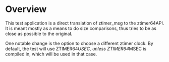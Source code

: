 # Overview

This test application is a direct translation of ztimer_msg to the ztimer64API.
It is meant mostly as a means to do size comparisons, thus tries to be as close
as possible to the original.

One notable change is the option to choose a different ztimer clock.
By default, the test will use ZTIMER64*USEC, unless ZTIMER64*MSEC is compiled in,
which will be used in that case.
